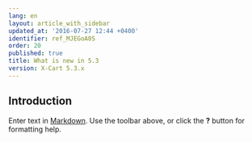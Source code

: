 ```yaml
---
lang: en
layout: article_with_sidebar
updated_at: '2016-07-27 12:44 +0400'
identifier: ref_MJEGoA0S
order: 20
published: true
title: What is new in 5.3
version: X-Cart 5.3.x
---
```


## Introduction

Enter text in [Markdown](http://daringfireball.net/projects/markdown/). Use the toolbar above, or click the **?** button for formatting help.
